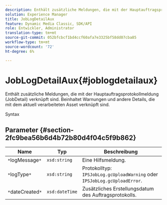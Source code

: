 ```yaml
---
description: Enthält zusätzliche Meldungen, die mit der Hauptauftragsprotokollmeldung (JobDetail) verknüpft sind. Beinhaltet Warnungen und andere Details, die mit dem aktuell verarbeiteten Asset verknüpft sind.
solution: Experience Manager
title: JobLogDetailAux
feature: Dynamic Media Classic, SDK/API
role: Entwickler, Administrator
translation-type: tm+mt
source-git-commit: 052bfcbcf1bd4ccf60afa7e3325bf58dd07cba85
workflow-type: tm+mt
source-wordcount: '72'
ht-degree: 6%

---
```



# JobLogDetailAux{#joblogdetailaux}

Enthält zusätzliche Meldungen, die mit der Hauptauftragsprotokollmeldung (JobDetail) verknüpft sind. Beinhaltet Warnungen und andere Details, die mit dem aktuell verarbeiteten Asset verknüpft sind.

Syntax

## Parameter {#section-2fc9bea56b6d4b72b80d4f04c5f9b862}

| Name | Typ | Beschreibung |
|---|---|---|
| `*`logMessage`*` | `xsd:string` | Eine Hilfsmeldung. |
| `*`logType`*` | `xsd:string` | Protokolltyp: `IPSJobLog.gcUploadWarning` oder `IPSJobLog.gcUploadError`. |
| `*`dateCreated`*` | `xsd:dateTime` | Zusätzliches Erstellungsdatum des Auftragsprotokolls. |

